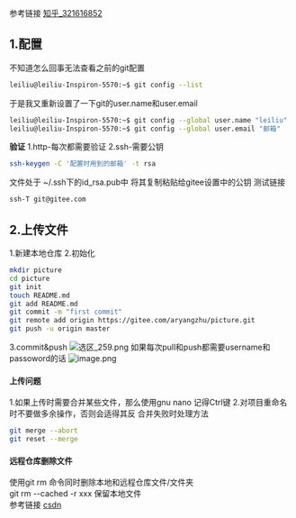参考链接
[知乎_321616852](https://zhuanlan.zhihu.com/p/321616852)
## 1.配置
不知道怎么回事无法查看之前的git配置
```bash
leiliu@leiliu-Inspiron-5570:~$ git config --list
```
于是我又重新设置了一下git的user.name和user.email
```bash
leiliu@leiliu-Inspiron-5570:~$ git config --global user.name "leiliu"
leiliu@leiliu-Inspiron-5570:~$ git config --global user.email "邮箱"
```
**验证**
1.http-每次都需要验证
2.ssh-需要公钥

```bash
ssh-keygen -C '配置时用到的邮箱' -t rsa
```
文件处于 ~/.ssh下的id_rsa.pub中
将其复制粘贴给gitee设置中的公钥
测试链接
```bash
ssh-T git@gitee.com
```
## 2.上传文件
1.新建本地仓库
2.初始化
```bash
mkdir picture
cd picture
git init
touch README.md
git add README.md
git commit -m "first commit"
git remote add origin https://gitee.com/aryangzhu/picture.git
git push -u origin master
```

3.commit&push
![选区_259.png](https://i.loli.net/2021/10/13/T7pUaEk93PhZ2ND.png)
如果每次pull和push都需要username和passoword的话
![image.png](https://i.loli.net/2021/10/13/8VqPGHRBNUSJulf.png)
#### 上传问题
1.如果上传时需要合并某些文件，那么使用gnu nano 记得Ctrl键
2.对项目重命名时不要做多余操作，否则会适得其反
合并失败时处理方法
```bash
git merge --abort
git reset --merge
```
#### 远程仓库删除文件
使用git rm 命令同时删除本地和远程仓库文件/文件夹  
git rm --cached -r xxx 保留本地文件  
参考链接
[csdn](https://blog.csdn.net/weixin_40769885/article/details/105560732)